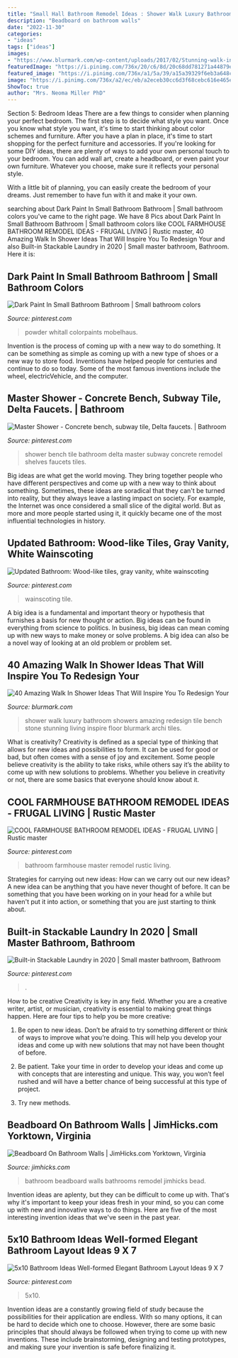 ```yaml
---
title: "Small Hall Bathroom Remodel Ideas : Shower Walk Luxury Bathroom Showers Amazing Redesign Tile Bench Stone Stunning Living Inspire Floor Blurmark Archi Tiles"
description: "Beadboard on bathroom walls"
date: "2022-11-30"
categories:
- "ideas"
tags: ["ideas"]
images:
- "https://www.blurmark.com/wp-content/uploads/2017/02/Stunning-walk-in-shower.jpg"
featuredImage: "https://i.pinimg.com/736x/20/c6/8d/20c68dd781271a44879eec709126eb1f.jpg"
featured_image: "https://i.pinimg.com/736x/a1/5a/39/a15a39329f6eb3a648ca6942f9e9fc61--wainscoting-panels-gray-vanity.jpg"
image: "https://i.pinimg.com/736x/a2/ec/eb/a2eceb30cc6d3f68cebc616e465ec1ed.jpg"
ShowToc: true
author: "Mrs. Neoma Miller PhD"
---
```



Section 5: Bedroom Ideas
There are a few things to consider when planning your perfect bedroom. The first step is to decide what style you want. Once you know what style you want, it's time to start thinking about color schemes and furniture. After you have a plan in place, it's time to start shopping for the perfect furniture and accessories.
If you're looking for some DIY ideas, there are plenty of ways to add your own personal touch to your bedroom. You can add wall art, create a headboard, or even paint your own furniture. Whatever you choose, make sure it reflects your personal style.

With a little bit of planning, you can easily create the bedroom of your dreams. Just remember to have fun with it and make it your own.

	

		
searching about Dark Paint In Small Bathroom Bathroom | Small bathroom colors you've came to the right page. We have 8 Pics about Dark Paint In Small Bathroom Bathroom | Small bathroom colors like COOL FARMHOUSE BATHROOM REMODEL IDEAS - FRUGAL LIVING | Rustic master, 40 Amazing Walk In Shower Ideas That Will Inspire You To Redesign Your and also Built-in Stackable Laundry in 2020 | Small master bathroom, Bathroom. Here it is:
		
    
## Dark Paint In Small Bathroom Bathroom | Small Bathroom Colors

<img loading=lazy src="https://i.pinimg.com/736x/19/63/60/196360efdc50ebfb84d004ad0c239b15.jpg" onerror="this.onerror=null;this.src='https://tse1.mm.bing.net/th?id=OIP.xtMVvJIMIKUcDZPPNAwTQAHaLJ&amp;pid=15.1';" alt="Dark Paint In Small Bathroom Bathroom | Small bathroom colors">

_Source: pinterest.com_

>powder whitall colorpaints mobelhaus. 

	

Invention is the process of coming up with a new way to do something. It can be something as simple as coming up with a new type of shoes or a new way to store food. Inventions have helped people for centuries and continue to do so today. Some of the most famous inventions include the wheel, electricVehicle, and the computer.

    
## Master Shower - Concrete Bench, Subway Tile, Delta Faucets. | Bathroom

<img loading=lazy src="https://i.pinimg.com/736x/25/4a/6c/254a6ce4d5f08f896dd7540d06daac5c.jpg" onerror="this.onerror=null;this.src='https://tse2.mm.bing.net/th?id=OIP.ZhOaU-0OAypqgBCS4Kf2ZgHaJ3&amp;pid=15.1';" alt="Master Shower - Concrete bench, subway tile, Delta faucets. | Bathroom">

_Source: pinterest.com_

>shower bench tile bathroom delta master subway concrete remodel shelves faucets tiles. 

	

Big ideas are what get the world moving. They bring together people who have different perspectives and come up with a new way to think about something. Sometimes, these ideas are soradical that they can't be turned into reality, but they always leave a lasting impact on society. For example, the Internet was once considered a small slice of the digital world. But as more and more people started using it, it quickly became one of the most influential technologies in history.

    
## Updated Bathroom: Wood-like Tiles, Gray Vanity, White Wainscoting

<img loading=lazy src="https://i.pinimg.com/736x/a1/5a/39/a15a39329f6eb3a648ca6942f9e9fc61--wainscoting-panels-gray-vanity.jpg" onerror="this.onerror=null;this.src='https://tse1.mm.bing.net/th?id=OIP.FfKC3bD-n4LC7LCHqu7SJAHaJ3&amp;pid=15.1';" alt="Updated Bathroom: Wood-like tiles, gray vanity, white wainscoting">

_Source: pinterest.com_

>wainscoting tile. 

	

A big idea is a fundamental and important theory or hypothesis that furnishes a basis for new thought or action. Big ideas can be found in everything from science to politics. In business, big ideas can mean coming up with new ways to make money or solve problems. A big idea can also be a novel way of looking at an old problem or problem set.

    
## 40 Amazing Walk In Shower Ideas That Will Inspire You To Redesign Your

<img loading=lazy src="https://www.blurmark.com/wp-content/uploads/2017/02/Stunning-walk-in-shower.jpg" onerror="this.onerror=null;this.src='https://tse1.mm.bing.net/th?id=OIP.SS7f1IWzkH7khWoPT4WyuQHaJ4&amp;pid=15.1';" alt="40 Amazing Walk In Shower Ideas That Will Inspire You To Redesign Your">

_Source: blurmark.com_

>shower walk luxury bathroom showers amazing redesign tile bench stone stunning living inspire floor blurmark archi tiles. 

	

What is creativity?
Creativity is defined as a special type of thinking that allows for new ideas and possibilities to form. It can be used for good or bad, but often comes with a sense of joy and excitement. Some people believe creativity is the ability to take risks, while others say it’s the ability to come up with new solutions to problems. Whether you believe in creativity or not, there are some basics that everyone should know about it.

    
## COOL FARMHOUSE BATHROOM REMODEL IDEAS - FRUGAL LIVING | Rustic Master

<img loading=lazy src="https://i.pinimg.com/736x/a2/ec/eb/a2eceb30cc6d3f68cebc616e465ec1ed.jpg" onerror="this.onerror=null;this.src='https://tse4.mm.bing.net/th?id=OIP.vSK-M9hrYBcmaw25sbYXYQHaJ3&amp;pid=15.1';" alt="COOL FARMHOUSE BATHROOM REMODEL IDEAS - FRUGAL LIVING | Rustic master">

_Source: pinterest.com_

>bathroom farmhouse master remodel rustic living. 

	

Strategies for carrying out new ideas: How can we carry out our new ideas?
A new idea can be anything that you have never thought of before. It can be something that you have been working on in your head for a while but haven't put it into action, or something that you are just starting to think about.

    
## Built-in Stackable Laundry In 2020 | Small Master Bathroom, Bathroom

<img loading=lazy src="https://i.pinimg.com/736x/27/68/f9/2768f961f534b1bdae5152462167fe30.jpg" onerror="this.onerror=null;this.src='https://tse1.mm.bing.net/th?id=OIP.iT2lqgUDgeT_IMhksUBcvwHaLH&amp;pid=15.1';" alt="Built-in Stackable Laundry in 2020 | Small master bathroom, Bathroom">

_Source: pinterest.com_

>. 

	

How to be creative
Creativity is key in any field. Whether you are a creative writer, artist, or musician, creativity is essential to making great things happen. Here are four tips to help you be more creative:
1. Be open to new ideas. Don’t be afraid to try something different or think of ways to improve what you’re doing. This will help you develop your ideas and come up with new solutions that may not have been thought of before.

2. Be patient. Take your time in order to develop your ideas and come up with concepts that are interesting and unique. This way, you won’t feel rushed and will have a better chance of being successful at this type of project.

3. Try new methods.

    
## Beadboard On Bathroom Walls | JimHicks.com Yorktown, Virginia

<img loading=lazy src="http://www.jimhicks.com/wp-content/uploads/bathroom-remodel-beadboard-norfolk.jpg" onerror="this.onerror=null;this.src='https://tse1.mm.bing.net/th?id=OIP.BxLnsgikonMf0cT8KEUJUAHaM1&amp;pid=15.1';" alt="Beadboard On Bathroom Walls | JimHicks.com Yorktown, Virginia">

_Source: jimhicks.com_

>bathroom beadboard walls bathrooms remodel jimhicks bead. 

	

Invention ideas are aplenty, but they can be difficult to come up with. That's why it's important to keep your ideas fresh in your mind, so you can come up with new and innovative ways to do things. Here are five of the most interesting invention ideas that we've seen in the past year.

    
## 5x10 Bathroom Ideas Well-formed Elegant Bathroom Layout Ideas 9 X 7

<img loading=lazy src="https://i.pinimg.com/736x/20/c6/8d/20c68dd781271a44879eec709126eb1f.jpg" onerror="this.onerror=null;this.src='https://tse2.mm.bing.net/th?id=OIP.ferWmnuQ_z4jCCqR3opTVgHaJ3&amp;pid=15.1';" alt="5x10 Bathroom Ideas Well-formed Elegant Bathroom Layout Ideas 9 X 7">

_Source: pinterest.com_

>5x10. 

	

Invention ideas are a constantly growing field of study because the possibilities for their application are endless. With so many options, it can be hard to decide which one to choose. However, there are some basic principles that should always be followed when trying to come up with new inventions. These include brainstorming, designing and testing prototypes, and making sure your invention is safe before finalizing it.

